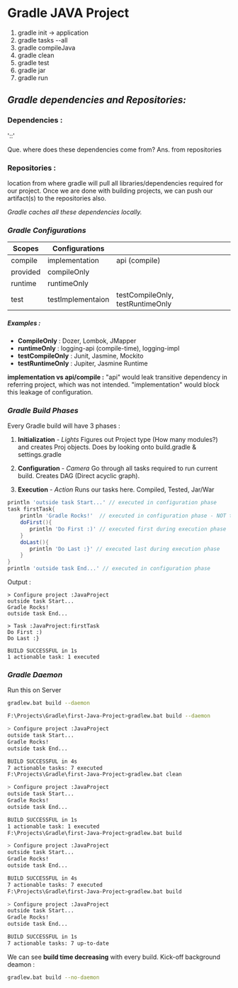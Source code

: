 # Gradle JAVA Project

1. gradle init -> application
2. gradle tasks --all
3. gradle compileJava
4. gradle clean
5. gradle test
6. gradle jar
7. gradle run

## **_Gradle dependencies and Repositories:_**

### Dependencies :
'<group-id>:<artifact-id>:<version>'

Que. where does these dependencies come from?
Ans. from repositories

### Repositories :
location from where gradle will pull all libraries/dependencies required for our project.
Once we are done with building projects, we can push our artifact(s) to the repositories also.

_Gradle caches all these dependencies locally._

### ***Gradle Configurations***

| Scopes | Configurations | |
| --- | --- | ---|
| compile | implementation | api (compile) |
| provided | compileOnly |
| runtime | runtimeOnly |
| test | testImplementaion | testCompileOnly, testRuntimeOnly |

##### Examples :

- **CompileOnly** : Dozer, Lombok, JMapper
- **runtimeOnly** : logging-api (compile-time), logging-impl
- **testCompileOnly** : Junit, Jasmine, Mockito
- **testRuntimeOnly** : Jupiter, Jasmine Runtime

**implementation vs api/compile :** "api" would leak transitive dependency in referring project, which was not intended. "implementation" would block this leakage of configuration.

### ***Gradle Build Phases***

Every Gradle build will have 3 phases :
1. **Initialization** - *Lights*
        Figures out Project type (How many modules?) and creates Proj objects. 
        Does by looking onto build.gradle & settings.gradle

2. **Configuration** - *Camera*
        Go through all tasks required to run current build.
        Creates DAG (Direct acyclic graph).

3. **Execution** - *Action*
        Runs our tasks here.
        Compiled, Tested, Jar/War

```groovy
println 'outside task Start...' // executed in configuration phase 
task firstTask{
    println 'Gradle Rocks!'  // executed in configuration phase - NOT task logic
    doFirst(){
       println 'Do First :)' // executed first during execution phase
    }
    doLast(){
       println 'Do Last :}' // executed last during execution phase
    }
}
println 'outside task End...' // executed in configuration phase 
```
Output :
```
> Configure project :JavaProject
outside task Start...
Gradle Rocks!
outside task End...

> Task :JavaProject:firstTask
Do First :)
Do Last :}

BUILD SUCCESSFUL in 1s
1 actionable task: 1 executed
```

### ***Gradle Daemon***
Run this on Server
 ```bash command-line
 gradlew.bat build --daemon
 ```

 ```bash command-line
F:\Projects\Gradle\first-Java-Project>gradlew.bat build --daemon

> Configure project :JavaProject
outside task Start...
Gradle Rocks!
outside task End...

BUILD SUCCESSFUL in 4s
7 actionable tasks: 7 executed
F:\Projects\Gradle\first-Java-Project>gradlew.bat clean

> Configure project :JavaProject
outside task Start...
Gradle Rocks!
outside task End...

BUILD SUCCESSFUL in 1s
1 actionable task: 1 executed
F:\Projects\Gradle\first-Java-Project>gradlew.bat build

> Configure project :JavaProject
outside task Start...
Gradle Rocks!
outside task End...

BUILD SUCCESSFUL in 4s
7 actionable tasks: 7 executed
F:\Projects\Gradle\first-Java-Project>gradlew.bat build

> Configure project :JavaProject
outside task Start...
Gradle Rocks!
outside task End...

BUILD SUCCESSFUL in 1s
7 actionable tasks: 7 up-to-date
```

We can see **build time decreasing** with every build.
Kick-off background deamon : 
 ```bash command-line
 gradlew.bat build --no-daemon
 ```
